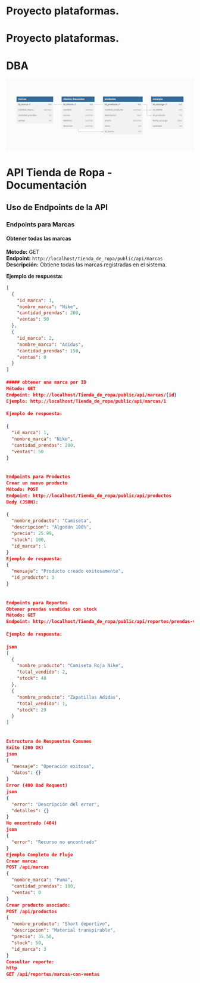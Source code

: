 # Proyecto plataformas.

# Proyecto plataformas.

# DBA
![alt text](./Tienda/Modelo/Diagrama%20de%20base%20de%20datos.PNG)


# API Tienda de Ropa - Documentación

## Uso de Endpoints de la API

### Endpoints para Marcas

#### Obtener todas las marcas
**Método:** GET  
**Endpoint:** `http://localhost/Tienda_de_ropa/public/api/marcas`  
**Descripción:** Obtiene todas las marcas registradas en el sistema.

**Ejemplo de respuesta:**
```json
[
  {
    "id_marca": 1,
    "nombre_marca": "Nike",
    "cantidad_prendas": 200,
    "ventas": 50
  },
  {
    "id_marca": 2,
    "nombre_marca": "Adidas",
    "cantidad_prendas": 150,
    "ventas": 0
  }
]

##### obtener una marca por ID 
Método: GET
Endpoint: http://localhost/Tienda_de_ropa/public/api/marcas/{id}
Ejemplo: http://localhost/Tienda_de_ropa/public/api/marcas/1

Ejemplo de respuesta:

{
  "id_marca": 1,
  "nombre_marca": "Nike",
  "cantidad_prendas": 200,
  "ventas": 50
}


Endpoints para Productos
Crear un nuevo producto
Método: POST
Endpoint: http://localhost/Tienda_de_ropa/public/api/productos
Body (JSON):

{
  "nombre_producto": "Camiseta",
  "descripcion": "Algodón 100%",
  "precio": 25.99,
  "stock": 100,
  "id_marca": 1
}
Ejemplo de respuesta:
{
  "mensaje": "Producto creado exitosamente",
  "id_producto": 3
}


Endpoints para Reportes
Obtener prendas vendidas con stock
Método: GET
Endpoint: http://localhost/Tienda_de_ropa/public/api/reportes/prendas-vendidas-stock

Ejemplo de respuesta:

json
[
  {
    "nombre_producto": "Camiseta Roja Nike",
    "total_vendido": 2,
    "stock": 48
  },
  {
    "nombre_producto": "Zapatillas Adidas",
    "total_vendido": 1,
    "stock": 29
  }
]


Estructura de Respuestas Comunes
Éxito (200 OK)
json
{
  "mensaje": "Operación exitosa",
  "datos": {}
}
Error (400 Bad Request)
json
{
  "error": "Descripción del error",
  "detalles": {}
}
No encontrado (404)
json
{
  "error": "Recurso no encontrado"
}
Ejemplo Completo de Flujo
Crear marca:
POST /api/marcas
{
  "nombre_marca": "Puma",
  "cantidad_prendas": 100,
  "ventas": 0
}
Crear producto asociado:
POST /api/productos
{
  "nombre_producto": "Short deportivo",
  "descripcion": "Material transpirable",
  "precio": 35.50,
  "stock": 50,
  "id_marca": 3
}
Consultar reporte:
http
GET /api/reportes/marcas-con-ventas



